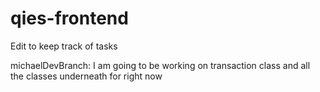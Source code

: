 # qies-frontend

Edit to keep track of tasks

michaelDevBranch: I am going to be working on transaction class and all the classes underneath for right now

